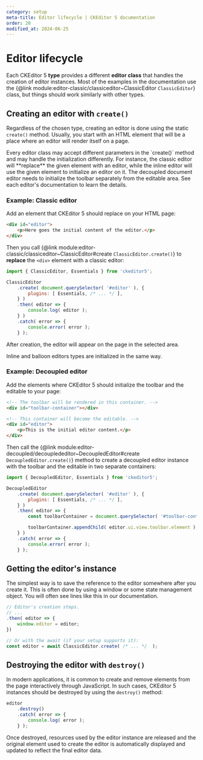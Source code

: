 ```yaml
---
category: setup
meta-title: Editor lifecycle | CKEditor 5 documentation
order: 20
modified_at: 2024-06-25
---
```


# Editor lifecycle

Each CKEditor&nbsp;5 **type** provides a different **editor class** that handles the creation of editor instances. Most of the examples in the documentation use the {@link module:editor-classic/classiceditor~ClassicEditor `ClassicEditor`} class, but things should work similarly with other types.

## Creating an editor with `create()`

Regardless of the chosen type, creating an editor is done using the static `create()` method. Usually, you start with an HTML element that will be a place where an editor will render itself on a page.

<info-box hint>
	Every editor class may accept different parameters in the `create()` method and may handle the initialization differently. For instance, the classic editor will **replace** the given element with an editor, while the inline editor will use the given element to initialize an editor on it. The decoupled document editor needs to initialize the toolbar separately from the editable area. See each editor's documentation to learn the details.
</info-box>

### Example: Classic editor

Add an element that CKEditor&nbsp;5 should replace on your HTML page:

```html
<div id="editor">
	<p>Here goes the initial content of the editor.</p>
</div>
```

Then you call {@link module:editor-classic/classiceditor~ClassicEditor#create `ClassicEditor.create()`} to **replace** the `<div>` element with a classic editor:

```js
import { ClassicEditor, Essentials } from 'ckeditor5';

ClassicEditor
	.create( document.querySelector( '#editor' ), {
		plugins: [ Essentials, /* ... */ ],
	} )
	.then( editor => {
		console.log( editor );
	} )
	.catch( error => {
		console.error( error );
	} );
```

After creation, the editor will appear on the page in the selected area.

<info-box hint>
	Inline and balloon editors types are initialized in the same way.
</info-box>

### Example: Decoupled editor

Add the elements where CKEditor&nbsp;5 should initialize the toolbar and the editable to your page:

```html
<!-- The toolbar will be rendered in this container. -->
<div id="toolbar-container"></div>

<!-- This container will become the editable. -->
<div id="editor">
	<p>This is the initial editor content.</p>
</div>
```

Then call the {@link module:editor-decoupled/decouplededitor~DecoupledEditor#create `DecoupledEditor.create()`} method to create a decoupled editor instance with the toolbar and the editable in two separate containers:

```js
import { DecoupledEditor, Essentials } from 'ckeditor5';

DecoupledEditor
	.create( document.querySelector( '#editor' ), {
		plugins: [ Essentials, /* ... */ ],
	} )
	.then( editor => {
		const toolbarContainer = document.querySelector( '#toolbar-container' );

		toolbarContainer.appendChild( editor.ui.view.toolbar.element );
	} )
	.catch( error => {
		console.error( error );
	} );
```

## Getting the editor's instance

The simplest way is to save the reference to the editor somewhere after you create it. This is often done by using a window or some state management object. You will often see lines like this in our documentation.

```js
// Editor's creation steps.
// ...
.then( editor => {
	window.editor = editor;
})

// Or with the await (if your setup supports it):
const editor = await ClassicEditor.create( /* ... */  );
```

## Destroying the editor with `destroy()`

In modern applications, it is common to create and remove elements from the page interactively through JavaScript. In such cases, CKEditor&nbsp;5 instances should be destroyed by using the `destroy()` method:

```js
editor
	.destroy()
	.catch( error => {
		console.log( error );
	} );
```

Once destroyed, resources used by the editor instance are released and the original element used to create the editor is automatically displayed and updated to reflect the final editor data.
